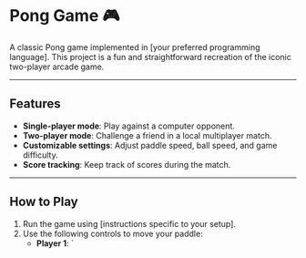 # Pong Game 🎮

A classic Pong game implemented in [your preferred programming language]. 
This project is a fun and straightforward recreation of the iconic two-player arcade game.

---

## Features
- **Single-player mode**: Play against a computer opponent.
- **Two-player mode**: Challenge a friend in a local multiplayer match.
- **Customizable settings**: Adjust paddle speed, ball speed, and game difficulty.
- **Score tracking**: Keep track of scores during the match.

---

## How to Play
1. Run the game using [instructions specific to your setup].
2. Use the following controls to move your paddle:
   - **Player 1**: `
